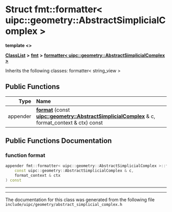

# Struct fmt::formatter&lt; uipc::geometry::AbstractSimplicialComplex &gt;

**template &lt;&gt;**



[**ClassList**](annotated.md) **>** [**fmt**](namespacefmt.md) **>** [**formatter&lt; uipc::geometry::AbstractSimplicialComplex &gt;**](structfmt_1_1formatter_3_01uipc_1_1geometry_1_1_abstract_simplicial_complex_01_4.md)








Inherits the following classes: formatter< string_view >


































## Public Functions

| Type | Name |
| ---: | :--- |
|  appender | [**format**](#function-format) (const [**uipc::geometry::AbstractSimplicialComplex**](classuipc_1_1geometry_1_1_abstract_simplicial_complex.md) & c, format\_context & ctx) const<br> |




























## Public Functions Documentation




### function format 

```C++
appender fmt::formatter< uipc::geometry::AbstractSimplicialComplex >::format (
    const uipc::geometry::AbstractSimplicialComplex & c,
    format_context & ctx
) const
```




<hr>

------------------------------
The documentation for this class was generated from the following file `include/uipc/geometry/abstract_simplicial_complex.h`

